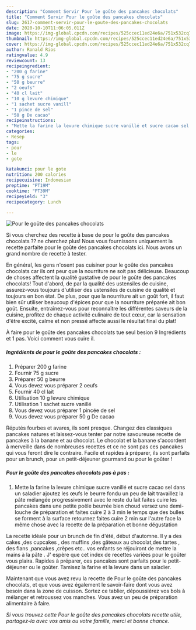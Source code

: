 ```yaml
---
description: "Comment Servir Pour le goûte des pancakes chocolats"
title: "Comment Servir Pour le goûte des pancakes chocolats"
slug: 2617-comment-servir-pour-le-goute-des-pancakes-chocolats
date: 2020-10-10T11:06:05.011Z
image: https://img-global.cpcdn.com/recipes/525ccec11ed24e6a/751x532cq70/pour-le-goute-des-pancakes-chocolats-photo-principale-de-la-recette.jpg
thumbnail: https://img-global.cpcdn.com/recipes/525ccec11ed24e6a/751x532cq70/pour-le-goute-des-pancakes-chocolats-photo-principale-de-la-recette.jpg
cover: https://img-global.cpcdn.com/recipes/525ccec11ed24e6a/751x532cq70/pour-le-goute-des-pancakes-chocolats-photo-principale-de-la-recette.jpg
author: Ronald Rios
ratingvalue: 4.9
reviewcount: 13
recipeingredient:
- "200 g farine"
- "75 g sucre"
- "50 g beurre"
- "2 oeufs"
- "40 cl lait"
- "10 g levure chimique"
- "1 sachet sucre vanill"
- "1 pince de sel"
- "50 g De cacao"
recipeinstructions:
- "Mette la farine la levure chimique sucre vanillé et sucre cacao sel dans un saladier ajoutez les œufs le beurre fondu un peu de lait travaillez la pâte mélangée progressivement avec le reste du lait faites cuire les pancakes dans une petite poêle beurrée bien choud versez une demi-louche de préparation et faites cuire 2 à 3 min le temps que des bulles se forment à la surface retournez faites cuire 2 min sur l&#39;autre face la même chose avec la recette de la préparation et bonne dégustation"
categories:
- Resep
tags:
- pour
- le
- gote

katakunci: pour le gote 
nutrition: 200 calories
recipecuisine: Indonesian
preptime: "PT19M"
cooktime: "PT39M"
recipeyield: "3"
recipecategory: Lunch

---
```



![Pour le goûte des pancakes chocolats](https://img-global.cpcdn.com/recipes/525ccec11ed24e6a/751x532cq70/pour-le-goute-des-pancakes-chocolats-photo-principale-de-la-recette.jpg)

Si vous cherchez des recette à base de pour le goûte des pancakes chocolats ?? ne cherchez plus! Nous vous fournissons uniquement la recette parfaite pour le goûte des pancakes chocolats ici. Nous avons un grand nombre de recette à tester.

En général, les gens n'osent pas cuisiner pour le goûte des pancakes chocolats car ils ont peur que la nourriture ne soit pas délicieuse. Beaucoup de choses affectent la qualité gustative de pour le goûte des pancakes chocolats! Tout d'abord, de par la qualité des ustensiles de cuisine, assurez-vous toujours d'utiliser des ustensiles de cuisine de qualité et toujours en bon état. De plus, pour que la nourriture ait un goût fort, il faut bien sûr utiliser beaucoup d'épices pour que la nourriture préparée ait bon goût. Ensuite, entraînez-vous pour reconnaître les différentes saveurs de la cuisine, profitez de chaque activité culinaire de tout cœur, car la sensation d'être excité, calme et non pressé affecte aussi le résultat final du plat!

<!--inarticleads1-->

À faire pour le goûte des pancakes chocolats tue seul besion 9 Ingrédients et 1 pas. Voici comment vous cuire il.

##### Ingrédients de pour le goûte des pancakes chocolats :

1. Préparer 200 g farine
1. Fournir 75 g sucre
1. Préparer 50 g beurre
1. Vous devez vous préparer 2 oeufs
1. Fournir 40 cl lait
1. Utilisation 10 g levure chimique
1. Utilisation 1 sachet sucre vanillé
1. Vous devez vous préparer 1 pincée de sel
1. Vous devez vous préparer 50 g De cacao


Réputés fourbes et avares, ils sont presque. Changez des classiques pancakes natures et laissez-vous tenter par notre savoureuse recette de pancakes à la banane et au chocolat. Le chocolat et la banane s&#39;accordent à merveille dans de nombreuses recettes et ce ne sont pas ces pancakes qui vous feront dire le contraire. Facile et rapides à préparer, ils sont parfaits pour un brunch, pour un petit-déjeuner gourmand ou pour le goûter ! 

<!--inarticleads2-->

##### Pour le goûte des pancakes chocolats pas à pas :

1. Mette la farine la levure chimique sucre vanillé et sucre cacao sel dans un saladier ajoutez les œufs le beurre fondu un peu de lait travaillez la pâte mélangée progressivement avec le reste du lait faites cuire les pancakes dans une petite poêle beurrée bien choud versez une demi-louche de préparation et faites cuire 2 à 3 min le temps que des bulles se forment à la surface retournez faites cuire 2 min sur l&#39;autre face la même chose avec la recette de la préparation et bonne dégustation


La recette idéale pour un brunch de fin d&#39;été, début d&#39;automne. Il y a des cakes ,des cupcakes , des muffins ,des gâteaux au chocolat,des tartes , des flans ,pancakes ,crèpes etc.. vos enfants se réjouiront de mettre la mains à la pâte . J&#39; espère que cet index de recettes variées pour le goûter vous plaira. Rapides à préparer, ces pancakes sont parfaits pour le petit-déjeuner ou le goûter. Tamisez la farine et la levure dans un saladier. 

<!--inarticleads1-->

<p>
Maintenant que vous avez revu la recette de Pour le goûte des pancakes chocolats, et que vous avez également le savoir-faire dont vous avez besoin dans la zone de cuisson. Sortez ce tablier, dépoussiérez vos bols à mélanger et retroussez vos manches. Vous avez un peu de préparation alimentaire à faire.
</p>

<p>
<i>Si vous trouvez cette Pour le goûte des pancakes chocolats recette utile, partagez-la avec vos amis ou votre famille, merci et bonne chance.</i>
</p>
